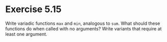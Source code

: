 # Exercise 5.15

Write variadic functions `max` and `min`, analogous to `sum`. What should these functions do when called with no arguments? Write variants that require at least one argument.
